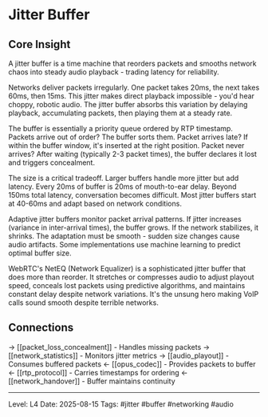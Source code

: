 # Jitter Buffer

## Core Insight
A jitter buffer is a time machine that reorders packets and smooths network chaos into steady audio playback - trading latency for reliability.

Networks deliver packets irregularly. One packet takes 20ms, the next takes 60ms, then 15ms. This jitter makes direct playback impossible - you'd hear choppy, robotic audio. The jitter buffer absorbs this variation by delaying playback, accumulating packets, then playing them at a steady rate.

The buffer is essentially a priority queue ordered by RTP timestamp. Packets arrive out of order? The buffer sorts them. Packet arrives late? If within the buffer window, it's inserted at the right position. Packet never arrives? After waiting (typically 2-3 packet times), the buffer declares it lost and triggers concealment.

The size is a critical tradeoff. Larger buffers handle more jitter but add latency. Every 20ms of buffer is 20ms of mouth-to-ear delay. Beyond 150ms total latency, conversation becomes difficult. Most jitter buffers start at 40-60ms and adapt based on network conditions.

Adaptive jitter buffers monitor packet arrival patterns. If jitter increases (variance in inter-arrival times), the buffer grows. If the network stabilizes, it shrinks. The adaptation must be smooth - sudden size changes cause audio artifacts. Some implementations use machine learning to predict optimal buffer size.

WebRTC's NetEQ (Network Equalizer) is a sophisticated jitter buffer that does more than reorder. It stretches or compresses audio to adjust playout speed, conceals lost packets using predictive algorithms, and maintains constant delay despite network variations. It's the unsung hero making VoIP calls sound smooth despite terrible networks.

## Connections
→ [[packet_loss_concealment]] - Handles missing packets
→ [[network_statistics]] - Monitors jitter metrics
→ [[audio_playout]] - Consumes buffered packets
← [[opus_codec]] - Provides packets to buffer
← [[rtp_protocol]] - Carries timestamps for ordering
← [[network_handover]] - Buffer maintains continuity

---
Level: L4
Date: 2025-08-15
Tags: #jitter #buffer #networking #audio